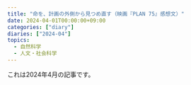 ```yaml
---
title: "命を、計画の外側から見つめ直す（映画『PLAN 75』感想文）"
date: 2024-04-01T00:00:00+09:00
categories: ["diary"]
diaries: ["2024-04"]
topics:
  - 自然科学
  - 人文・社会科学
---
```

これは2024年4月の記事です。
